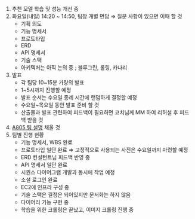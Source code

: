 1. 추천 모델 학습 및 성능 개선 중
2. 화요일(내일) 14:20 ~ 14:50, 팀장 개별 면담  ⇒  질문 사항이 있으면 이때 할 것
    - 기획 의도
    - 기능 명세서
    - 프로토타입
    - ERD
    - API 명세서
    - 기술 스택
    - 아키텍처는 아직 논의 중 ; 블루그린, 롤링, 카나리
3. 발표
    - 각 팀당 10~15분 가량의 발표
    - 1~5시까지 진행할 예정
    - 발표 순서는 수요일 종례 시간에 랜덤하게 결정할 예정
    - 수요일~목요일 동안 발표 준비 할 것
    - 산출물과 발표 관련하여 피드백이 필요하면 코치님께 MM 하여 리허설 후 피드백 받을 것
4. [A805 팀 설명](https://docs.google.com/spreadsheets/d/1kdBMxMt3FWWWPkEyeHMfa9H_Ut_mI6lCcijCc2ISogc/edit#gid=1262542375) 채울 것
5. 팀별 진행 현황
    - 기능 명세서, WBS 완료
    - 프로토타입 일단 완료  ⇒  고정적으로 사용되는 사진은 수요일까지 마련할 예정
    - ERD 컨설턴트님 피드백 반영 중
    - API 명세서 일단 완료
    - 시퀀스 다이어그램 개발과 동시에 작업 예정
    - 소셜 로그인 완료
    - EC2에 인프라 구성 중
    - 기술 스택은 결정은 되어있지만 문서화는 하지 않음
    - 다이어리 기능 구현 중
    - 학습을 위한 크롤링은 끝났고, 이미지 크롤링 진행 중
